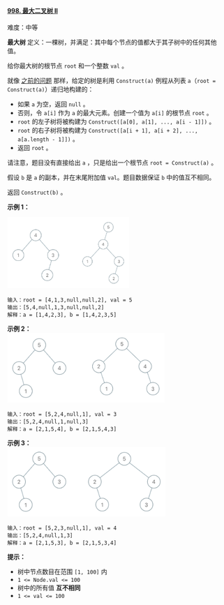 #### [998\. 最大二叉树 II](https://leetcode.cn/problems/maximum-binary-tree-ii/)

难度：中等

**最大树** 定义：一棵树，并满足：其中每个节点的值都大于其子树中的任何其他值。

给你最大树的根节点 `root` 和一个整数 `val` 。

就像 [之前的问题](https://leetcode.cn/problems/maximum-binary-tree/) 那样，给定的树是利用 `Construct(a)` 例程从列表 `a`（`root = Construct(a)`）递归地构建的：

-   如果 `a` 为空，返回 `null` 。
-   否则，令 `a[i]` 作为 `a` 的最大元素。创建一个值为 `a[i]` 的根节点 `root` 。
-   `root` 的左子树将被构建为 `Construct([a[0], a[1], ..., a[i - 1]])` 。
-   `root` 的右子树将被构建为 `Construct([a[i + 1], a[i + 2], ..., a[a.length - 1]])` 。
-   返回 `root` 。

请注意，题目没有直接给出 `a` ，只是给出一个根节点 `root = Construct(a)` 。

假设 `b` 是 `a` 的副本，并在末尾附加值 `val`。题目数据保证 `b` 中的值互不相同。

返回 `Construct(b)` 。

**示例 1：**

**![](./assets/img/Question0998_01.png)**

```
输入：root = [4,1,3,null,null,2], val = 5
输出：[5,4,null,1,3,null,null,2]
解释：a = [1,4,2,3], b = [1,4,2,3,5]
```

**示例 2：  
![](./assets/img/Question0998_02.png)**

```
输入：root = [5,2,4,null,1], val = 3
输出：[5,2,4,null,1,null,3]
解释：a = [2,1,5,4], b = [2,1,5,4,3]
```

**示例 3：  
![](./assets/img/Question0998_03.png)**

```
输入：root = [5,2,3,null,1], val = 4
输出：[5,2,4,null,1,3]
解释：a = [2,1,5,3], b = [2,1,5,3,4]
```

**提示：**

-   树中节点数目在范围 `[1, 100]` 内
-   `1 <= Node.val <= 100`
-   树中的所有值 **互不相同**
-   `1 <= val <= 100`
